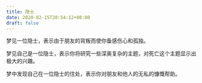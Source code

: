 ```yaml
---
title: 隐士
date: 2020-02-15T20:54:12+08:00
draft: false
---
```


梦见一位隐士，表示由于朋友的背叛而使你备感伤心和孤独。

梦见自己是一位隐士，表示你将研究一些深奥复杂的主题，对死亡这个主题显示出极大的兴趣。

梦中发现自己在一位隐士的住处，表示你对朋友和他人的无私的慷慨帮助。


